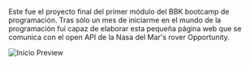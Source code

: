 Este fue el proyecto final del primer módulo del BBK bootcamp de programación. Tras sólo un mes de iniciarme en el mundo de la programación fui capaz de elaborar esta pequeña página web que se comunica con el open API de la Nasa del Mar's rover Opportunity.

![Inicio Preview](https://user-images.githubusercontent.com/76011428/113042478-3fa05d80-9169-11eb-9490-5501be5a023e.png)

